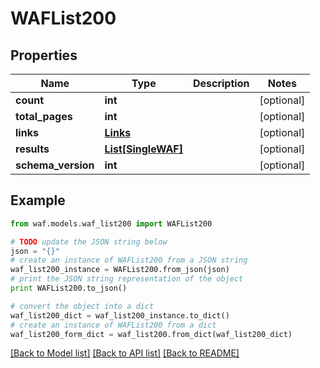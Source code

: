 # WAFList200


## Properties
Name | Type | Description | Notes
------------ | ------------- | ------------- | -------------
**count** | **int** |  | [optional] 
**total_pages** | **int** |  | [optional] 
**links** | [**Links**](Links.md) |  | [optional] 
**results** | [**List[SingleWAF]**](SingleWAF.md) |  | [optional] 
**schema_version** | **int** |  | [optional] 

## Example

```python
from waf.models.waf_list200 import WAFList200

# TODO update the JSON string below
json = "{}"
# create an instance of WAFList200 from a JSON string
waf_list200_instance = WAFList200.from_json(json)
# print the JSON string representation of the object
print WAFList200.to_json()

# convert the object into a dict
waf_list200_dict = waf_list200_instance.to_dict()
# create an instance of WAFList200 from a dict
waf_list200_form_dict = waf_list200.from_dict(waf_list200_dict)
```
[[Back to Model list]](../README.md#documentation-for-models) [[Back to API list]](../README.md#documentation-for-api-endpoints) [[Back to README]](../README.md)


